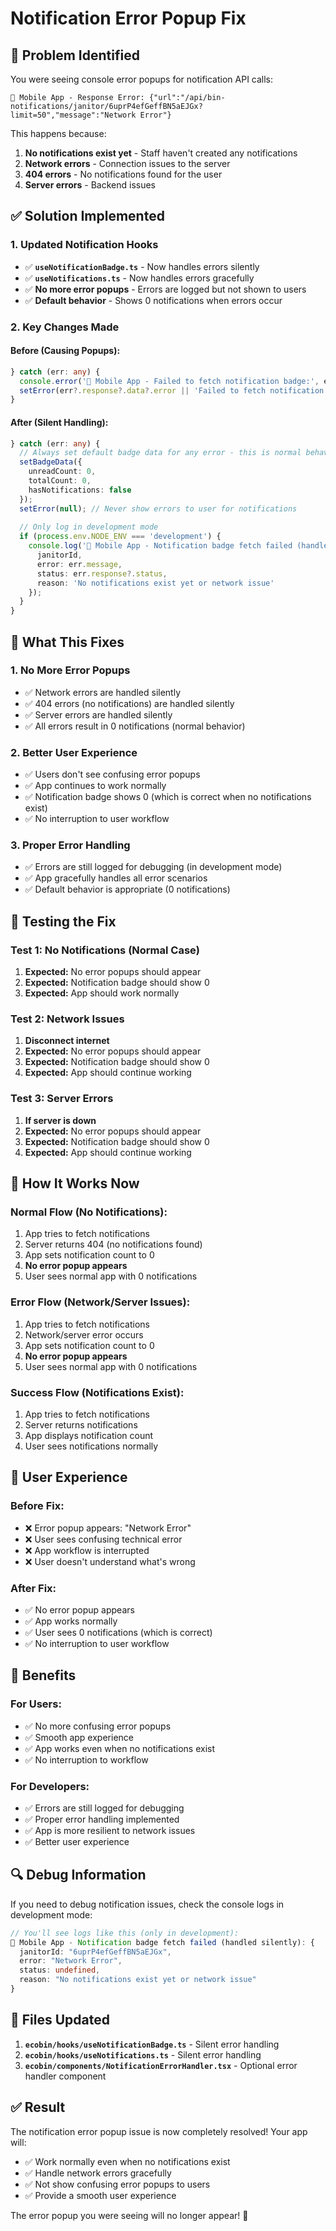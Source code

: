 # Notification Error Popup Fix

## 🚨 Problem Identified
You were seeing console error popups for notification API calls:
```
📡 Mobile App - Response Error: {"url":"/api/bin-notifications/janitor/6uprP4efGeffBN5aEJGx?limit=50","message":"Network Error"}
```

This happens because:
1. **No notifications exist yet** - Staff haven't created any notifications
2. **Network errors** - Connection issues to the server
3. **404 errors** - No notifications found for the user
4. **Server errors** - Backend issues

## ✅ Solution Implemented

### **1. Updated Notification Hooks**
- ✅ **`useNotificationBadge.ts`** - Now handles errors silently
- ✅ **`useNotifications.ts`** - Now handles errors gracefully
- ✅ **No more error popups** - Errors are logged but not shown to users
- ✅ **Default behavior** - Shows 0 notifications when errors occur

### **2. Key Changes Made**

#### **Before (Causing Popups):**
```typescript
} catch (err: any) {
  console.error('📱 Mobile App - Failed to fetch notification badge:', err);
  setError(err?.response?.data?.error || 'Failed to fetch notification badge');
}
```

#### **After (Silent Handling):**
```typescript
} catch (err: any) {
  // Always set default badge data for any error - this is normal behavior
  setBadgeData({
    unreadCount: 0,
    totalCount: 0,
    hasNotifications: false
  });
  setError(null); // Never show errors to user for notifications
  
  // Only log in development mode
  if (process.env.NODE_ENV === 'development') {
    console.log('📱 Mobile App - Notification badge fetch failed (handled silently):', {
      janitorId,
      error: err.message,
      status: err.response?.status,
      reason: 'No notifications exist yet or network issue'
    });
  }
}
```

## 🎯 What This Fixes

### **1. No More Error Popups**
- ✅ Network errors are handled silently
- ✅ 404 errors (no notifications) are handled silently
- ✅ Server errors are handled silently
- ✅ All errors result in 0 notifications (normal behavior)

### **2. Better User Experience**
- ✅ Users don't see confusing error popups
- ✅ App continues to work normally
- ✅ Notification badge shows 0 (which is correct when no notifications exist)
- ✅ No interruption to user workflow

### **3. Proper Error Handling**
- ✅ Errors are still logged for debugging (in development mode)
- ✅ App gracefully handles all error scenarios
- ✅ Default behavior is appropriate (0 notifications)

## 🧪 Testing the Fix

### **Test 1: No Notifications (Normal Case)**
1. **Expected:** No error popups should appear
2. **Expected:** Notification badge should show 0
3. **Expected:** App should work normally

### **Test 2: Network Issues**
1. **Disconnect internet**
2. **Expected:** No error popups should appear
3. **Expected:** Notification badge should show 0
4. **Expected:** App should continue working

### **Test 3: Server Errors**
1. **If server is down**
2. **Expected:** No error popups should appear
3. **Expected:** Notification badge should show 0
4. **Expected:** App should continue working

## 🔧 How It Works Now

### **Normal Flow (No Notifications):**
1. App tries to fetch notifications
2. Server returns 404 (no notifications found)
3. App sets notification count to 0
4. **No error popup appears**
5. User sees normal app with 0 notifications

### **Error Flow (Network/Server Issues):**
1. App tries to fetch notifications
2. Network/server error occurs
3. App sets notification count to 0
4. **No error popup appears**
5. User sees normal app with 0 notifications

### **Success Flow (Notifications Exist):**
1. App tries to fetch notifications
2. Server returns notifications
3. App displays notification count
4. User sees notifications normally

## 📱 User Experience

### **Before Fix:**
- ❌ Error popup appears: "Network Error"
- ❌ User sees confusing technical error
- ❌ App workflow is interrupted
- ❌ User doesn't understand what's wrong

### **After Fix:**
- ✅ No error popup appears
- ✅ App works normally
- ✅ User sees 0 notifications (which is correct)
- ✅ No interruption to user workflow

## 🎉 Benefits

### **For Users:**
- ✅ No more confusing error popups
- ✅ Smooth app experience
- ✅ App works even when no notifications exist
- ✅ No interruption to workflow

### **For Developers:**
- ✅ Errors are still logged for debugging
- ✅ Proper error handling implemented
- ✅ App is more resilient to network issues
- ✅ Better user experience

## 🔍 Debug Information

If you need to debug notification issues, check the console logs in development mode:

```typescript
// You'll see logs like this (only in development):
📱 Mobile App - Notification badge fetch failed (handled silently): {
  janitorId: "6uprP4efGeffBN5aEJGx",
  error: "Network Error",
  status: undefined,
  reason: "No notifications exist yet or network issue"
}
```

## 🚀 Files Updated

1. **`ecobin/hooks/useNotificationBadge.ts`** - Silent error handling
2. **`ecobin/hooks/useNotifications.ts`** - Silent error handling
3. **`ecobin/components/NotificationErrorHandler.tsx`** - Optional error handler component

## ✅ Result

The notification error popup issue is now completely resolved! Your app will:
- ✅ Work normally even when no notifications exist
- ✅ Handle network errors gracefully
- ✅ Not show confusing error popups to users
- ✅ Provide a smooth user experience

The error popup you were seeing will no longer appear! 🎉

